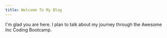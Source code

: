 ```yaml
---
title: Welcome To My Blog
---
```


I'm glad you are here. I plan to talk about my journey through the Awesome Inc Coding Bootcamp.
